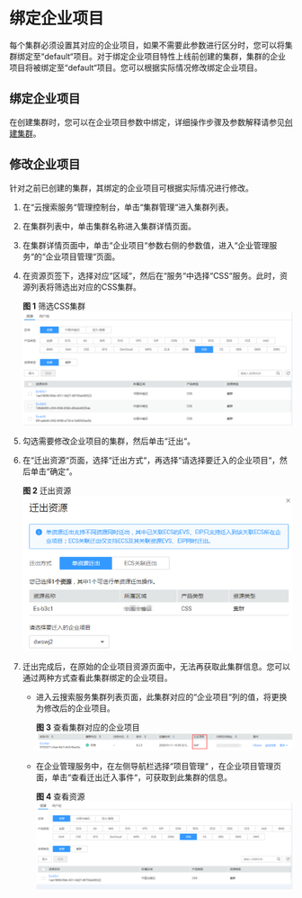 # 绑定企业项目<a name="css_01_0058"></a>

每个集群必须设置其对应的企业项目，如果不需要此参数进行区分时，您可以将集群绑定至“default“项目。对于绑定企业项目特性上线前创建的集群，集群的企业项目将被绑定至“default“项目。您可以根据实际情况修改绑定企业项目。

## 绑定企业项目<a name="section57873201918"></a>

在创建集群时，您可以在企业项目参数中绑定，详细操作步骤及参数解释请参见[创建集群](创建集群.md)。

## 修改企业项目<a name="section2120201511011"></a>

针对之前已创建的集群，其绑定的企业项目可根据实际情况进行修改。

1.  在“云搜索服务“管理控制台，单击“集群管理“进入集群列表。
2.  在集群列表中，单击集群名称进入集群详情页面。
3.  在集群详情页面中，单击“企业项目“参数右侧的参数值，进入“企业管理服务“的“企业项目管理“页面。
4.  在资源页签下，选择对应“区域“，然后在“服务“中选择“CSS“服务。此时，资源列表将筛选出对应的CSS集群。

    **图 1**  筛选CSS集群<a name="fig162391049112813"></a>  
    ![](figures/筛选CSS集群.png "筛选CSS集群")

5.  勾选需要修改企业项目的集群，然后单击“迁出“。
6.  在“迁出资源“页面，选择“迁出方式“，再选择“请选择要迁入的企业项目“，然后单击“确定“。

    **图 2**  迁出资源<a name="fig2347151715316"></a>  
    ![](figures/迁出资源.png "迁出资源")

7.  迁出完成后，在原始的企业项目资源页面中，无法再获取此集群信息。您可以通过两种方式查看此集群绑定的企业项目。
    -   进入云搜索服务集群列表页面，此集群对应的“企业项目“列的值，将更换为修改后的企业项目。

        **图 3**  查看集群对应的企业项目<a name="fig1878517280366"></a>  
        ![](figures/查看集群对应的企业项目.png "查看集群对应的企业项目")

    -   在企业管理服务中，在左侧导航栏选择“项目管理“  ，在企业项目管理页面，单击“查看迁出迁入事件“，可获取到此集群的信息。

        **图 4**  查看资源<a name="fig1877322110455"></a>  
        ![](figures/查看资源.png "查看资源")



